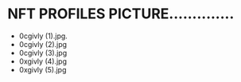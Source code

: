 # NFT PROFILES PICTURE..............
- 0cgivly (1).jpg.
- 0cgivly (2).jpg
- 0cgivly (3).jpg
- 0xgivly (4).jpg
- 0xgivly (5).jpg
